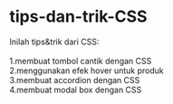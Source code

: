 # tips-dan-trik-CSS
Inilah tips&amp;trik dari CSS:<br><br>
  1.membuat tombol cantik dengan CSS<br>
  2.menggunakan efek hover untuk produk<br>
  3.membuat accordion dengan CSS<br>
  4.membuat modal box dengan CSS<br>
